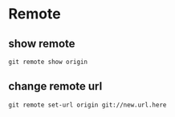 # Remote

## show remote
```
git remote show origin
```

## change remote url
```
git remote set-url origin git://new.url.here
```
